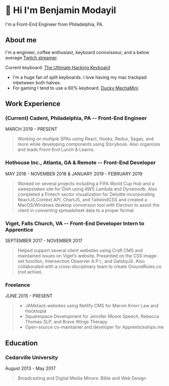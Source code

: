# 👋 Hi I'm Benjamin Modayil

I'm a Front-End Engineer from Philadelphia, PA.

## About me

I'm a engineer, coffee enthusiast, keyboard connoisseur, and a below average [Twitch streamer](https://www.twitch.tv/24props).

Current keyboard: [The Ultimate Hacking Keyboard](https://ultimatehackingkeyboard.com)

- I'm a huge fan of split keyboards. I love having my mac trackpad inbetween both halves.
- For gaming I tend to use a 60% keyboard. [Ducky MechaMini](https://www.duckychannel.com.tw/en/Ducky-Mecha-Mini)

## Work Experience

### (Current) Cadent, Philadelphia, PA -- Front-End Engineer

MARCH 2019 - PRESENT

> Working on multiple SPAs using R​eact,​​ Hooks,​​ Redux​,​ Sagas,​ and more while developing components using ​Storybook.​ Also organizes and leads Front-End Lunch & Learns.

### Hothouse Inc., Atlanta, GA & Remote -- Front-End Developer

MAY 2018 - NOVEMBER 2018 & JANUARY 2019 - FEBRUARY 2019

> Worked on several projects including a FIFA World Cup Hub and a sweepstakes site for Dish using A​WS Lambda ​and Dynamodb.​ Also completed a Fintech sector visualization for Deloitte incorporating ReactJS​,​ Context API​,​ ChartJS​, and T​ailwindCSS​ and created a MacOS/Windows desktop conversion tool with Electron ​to assist the client in converting spreadsheet data to a proper format.

### Viget, F​alls Church, VA --​ Front-End Developer Intern to Apprentice

SEPTEMBER 2017 - NOVEMBER 2017

> Helped support several client websites using ​Craft CMS​ and maintained issues on Viget’s website. Presented on the CSS image-set function, Intersection Observer A.P.I., and G​atsbyJS.​ Also collaborated with a cross-disciplinary team to create GroundRules.co (not active).

### Freelance

JUNE 2015 - PRESENT

> - JAMstack​ websites using ​Netlify CMS​ for Marvin Knorr Law and Hacktopia
> - Squarespace Development for ​Jennifer Moore Speech,​ ​Rebecca Thomas SLP​, and B​rave Wings Therapy
> - Open-source co-maintainer and developer for A​pprenticeships.me

## Education

### Cedarville University​

August 2013 - May 2017

> ​Broadcasting and Digital Media
> Minors:​ Bible and Web Design
